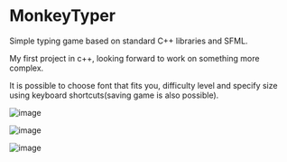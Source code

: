 # MonkeyTyper
Simple typing game based on standard C++ libraries and SFML.

My first project in c++, looking forward to work on something more complex.

It is possible to choose font that fits you, difficulty level and specify size using keyboard shortcuts(saving game is also possible).

![image](https://github.com/jtomaszewski03/MonkeyTyper/assets/163217755/8b3d5f35-f267-4ac4-92b3-b44d07d26e33)


![image](https://github.com/jtomaszewski03/MonkeyTyper/assets/163217755/1fac2bb6-fa7c-48fd-939b-2e8c08e78943)

![image](https://github.com/jtomaszewski03/MonkeyTyper/assets/163217755/c09b9cf6-0aa6-4f8d-a121-28fd8d7b5d8a)



